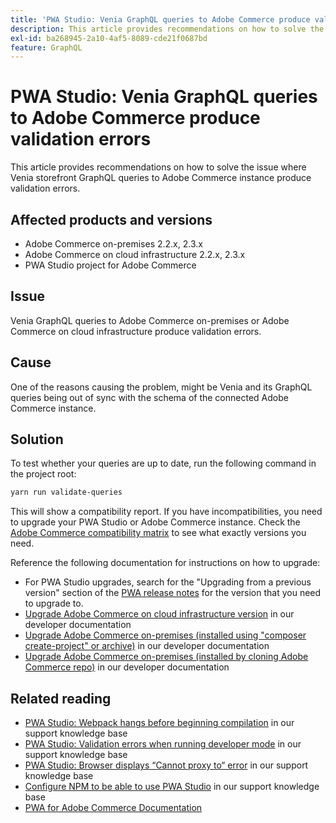 ```yaml
---
title: 'PWA Studio: Venia GraphQL queries to Adobe Commerce produce validation errors'
description: This article provides recommendations on how to solve the issue where Venia storefront GraphQL queries to Adobe Commerce instance produce validation errors.
exl-id: ba268945-2a10-4af5-8089-cde21f0687bd
feature: GraphQL
---
```

# PWA Studio: Venia GraphQL queries to Adobe Commerce produce validation errors

This article provides recommendations on how to solve the issue where Venia storefront GraphQL queries to Adobe Commerce instance produce validation errors.

## Affected products and versions

* Adobe Commerce on-premises 2.2.x, 2.3.x
* Adobe Commerce on cloud infrastructure 2.2.x, 2.3.x
* PWA Studio project for Adobe Commerce

## Issue

Venia GraphQL queries to Adobe Commerce on-premises or Adobe Commerce on cloud infrastructure produce validation errors.

## Cause

One of the reasons causing the problem, might be Venia and its GraphQL queries being out of sync with the schema of the connected Adobe Commerce instance.

## Solution

To test whether your queries are up to date, run the following command in the project root:

```bash
yarn run validate-queries
```

This will show a compatibility report. If you have incompatibilities, you need to upgrade your PWA Studio or Adobe Commerce instance. Check the [Adobe Commerce compatibility matrix](https://developer.adobe.com/commerce/pwa-studio/integrations/adobe-commerce/version-compatibility/) to see what exactly versions you need.

Reference the following documentation for instructions on how to upgrade:

* For PWA Studio upgrades, search for the "Upgrading from a previous version" section of the [PWA release notes](https://github.com/magento/pwa-studio/releases/) for the version that you need to upgrade to.
* [Upgrade Adobe Commerce on cloud infrastructure version](https://devdocs.magento.com/cloud/project/project-upgrade.html) in our developer documentation
* [Upgrade Adobe Commerce on-premises (installed using "composer create-project" or archive)](https://devdocs.magento.com/guides/v2.3/comp-mgr/cli/cli-upgrade.html) in our developer documentation
* [Upgrade Adobe Commerce on-premises (installed by cloning Adobe Commerce repo)](https://devdocs.magento.com/guides/v2.3/install-gde/install/cli/dev_update-magento.html) in our developer documentation

## Related reading

* [PWA Studio: Webpack hangs before beginning compilation](/help/troubleshooting/miscellaneous/pwa-studio-webpack-hangs-before-beginning-compilation.md) in our support knowledge base
* [PWA Studio: Validation errors when running developer mode](/help/troubleshooting/miscellaneous/pwa-studio-validation-errors-when-running-developer-mode.md) in our support knowledge base
* [PWA Studio: Browser displays “Cannot proxy to“ error](/help/troubleshooting/miscellaneous/pwa-studio-browser-displays-cannot-proxy-to-error.md) in our support knowledge base
* [Configure NPM to be able to use PWA Studio](/help/how-to/general/configure-npm-to-be-able-to-use-pwa-studio.md) in our support knowledge base
* [PWA for Adobe Commerce Documentation](https://magento.github.io/pwa-studio/)
